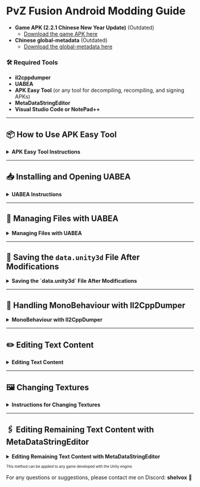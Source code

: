 # PvZ Fusion Android Modding Guide
- **Game APK (2.2.1 Chinese New Year Update)**  (Outdated)
  - [Download the game APK here](https://mega.nz/folder/LUp2Ba7Q#ev_2Q8fdnHsQKQCXDLdq0Q) 
- **Chinese global-metadata** (Outdated)
  - [Download the global-metadata here](https://drive.google.com/file/d/192uuShY-98pWI7GfDEcPOMzjIbGQ3tsD/view?usp=sharing)

### 🛠️ Required Tools

- **il2cppdumper**  
- **UABEA**  
- **APK Easy Tool** (or any tool for decompiling, recompiling, and signing APKs)
- **MetaDataStringEditor**
- **Visual Studio Code or NotePad++**

---

## 📦 How to Use APK Easy Tool

<details>
  <summary><b>APK Easy Tool Instructions</b></summary>

1. **Download APK Easy Tool**:
   - Visit the link [APK Easy Tool on GitHub](https://github.com/mkcs121/APK-Easy-Tool/releases/tag/v1.60) and download the file.

2. **Install APK Easy Tool**:
   - Extract the contents of the `.zip` file to an accessible location, as the folder will be used in the process. Then, run the `APK Easy Tool.exe` file.

3. **Decompile the APK**:
   - Open APK Easy Tool, select the game APK, and click **"Decompile APK"**. This will decompile the APK, allowing access to `data.unity3d`.
   - The APK will be decompiled into the directory "Apk Easy Tool\1-Decompiled APKs" by default.
   [![Tutorial Video](https://img.youtube.com/vi/offl2_-YOPI/maxresdefault.jpg)](https://youtu.be/offl2_-YOPI)
   <sub>(Click the thumbnail to watch the video)</sub>
4. **Recompile the APK**:
   - After making the desired changes to `data.unity3d`, recompile the file using the **"Recompile APK"** option in APK Easy Tool.
   - Select the directory with the decompiled files and click **"Recompile"**.
   - The recompiled APK will be generated in the directory "Apk Easy Tool\2-Recompiled APKs" and will be automatically signed.
   [![Tutorial Video](https://img.youtube.com/vi/HD_pR6I90-s/maxresdefault.jpg)](https://youtu.be/HD_pR6I90-s)
   <sub>(Click the thumbnail to watch the video)</sub>

5. **Install the APK**:
   - After recompiling and signing the APK, you can install it directly on your Android device using the "Install Apk". 
     (make sure "USB debugging" is enabled on your device).
   - You can also use emulators like **MemuPlay**, **BlueStacks**, or **LDPlayer**.

</details>

---

## 📥 Installing and Opening UABEA

<details>
  <summary><b>UABEA Instructions</b></summary>

1. **Install UABEA**:
   - Visit the official UABEA repository on GitHub:  
     [UABEA GitHub Repository](https://github.com/nesrak1/UABEA)
   - Download the latest version, extract the files to an accessible location, and run the `UABEAvalonia.exe` program.

2. **Open the `data.unity3d` file**:
   - In UABEA, click **File > Open** and select the `data.unity3d` file you want to modify (this file is located in the decompiled APK directory:  
     `Apk Easy Tool\1-Decompiled APKs\DECOMPILED_APK_NAME\assets\bin\Data`).
   - This file contains all compressed data, such as textures, assets, audio, and animations from the game.

3. **Extract the file**:
   - Click **File** to extract the contents and choose a location on your computer to save the extracted `data.unity3d` file. Then, click **Export all** to extract the bundles inside the file, such as `resources.assets`. (Avoid opening the file directly in memory, as this may result in data loss if the application crashes.)

4. **Opening the extracted `data.unity3d` file**:  
   - After extracting `data.unity3d` and its bundles, close UABEA and reopen the program. Then, open the `Extracted DataUnity3D` file.  
   - After loading the file, click the selection tab and choose the **`resources.assets`** bundle to continue editing.
   [![Tutorial Video](https://img.youtube.com/vi/1V9Vn4RyL9E/maxresdefault.jpg)](https://youtu.be/1V9Vn4RyL9E)
   <sub>(Click the thumbnail to watch the video)</sub>
</details>

---

## 📂 Managing Files with UABEA

<details>
  <summary><b>Managing Files with UABEA</b></summary>

1. **Focus only on the `resources.assets` bundle** (as it contains all the necessary information for meaningful translations and changes):
   - Navigate to the `resources.assets` bundle and click **Info** to open the file viewer window.

2. **Searching for files by name**
   - Searching for files by name can be tricky, as the search will only work if you use the exact name of the file you're looking for.  
   - Use the direction options to assist in the search, as if the file is at the top and you search at the bottom, UABEA might not find it.

3. **Apply a view filter**:
   - Go to the **View** tab and apply a filter to make file searching easier.  
   - Focus on the following file formats:
     - **TextAsset**: Contains Almanac data and `Plant_Data`.
     - **Texture2D**: Contains game interface textures, plants, etc.
     - **MonoBehaviour**: Contains game interface text and data. Focus only on files like `Text`, `TextMeshPro`, `TextMeshProUGUI`, and `TMP_InputField` as they contain translation information.
     - **Font**: Contains all fonts used in the game.
</details>

---

## 💾 Saving the `data.unity3d` File After Modifications  

<details>
   <summary><b>Saving the `data.unity3d` File After Modifications</b></summary>  

<sub>Saving the `data.unity3d` file might seem complicated at first, but the process is simpler than it appears. Follow the steps below to ensure your modifications are applied correctly:<sub>
1. **Saving `resources.assets`**  
   - After making all desired changes to `resources.assets`, click **File > Save**.  
   - A window will appear with the message:  
     *"File saved. To complete changes, exit this window and File->Save in bundle window."*  
   - Click **Ok** and close the file viewer window.  

2. **Saving in the bundle manager**  
   - Return to the bundle manager window.  
   - Click **File > Save**.  
   - If the screen freezes, wait a few moments until the process completes and the mini window closes automatically.  

3. **Compressing the `data.unity3d` file**  
   - After saving, click **File > Compress**.  
   - An Explorer window will open, where you should select the **original `data.unity3d` file (not extracted)**, located inside the decompiled APK folder where you're making modifications.  
   - Choose the **LZ4** compression format and wait for the process to complete.  

4. **Finalizing**  
   - Once the save is complete, your modified `data.unity3d` file will be ready to use.  
   - Now, simply recompile the APK again using **APK Easy Tool** and test your changes in the game!  
</details>

---

## 📃 Handling MonoBehaviour with Il2CppDumper

<details>
  <summary><b>MonoBehaviour with Il2CppDumper</b></summary>

When the game is compiled with **Il2Cpp**, the **MonoBehaviour** data is compressed and unreadable in the `resources.assets` file. To resolve this, **Il2CppDumper** is required.

1. **How to Use Il2CppDumper**:
   - Download **Il2CppDumper**: [GitHub Il2CppDumper](https://github.com/Perfare/Il2CppDumper)
   - Provide the `libil2cpp.so` and `global-metadata.dat` files to **Il2CppDumper**.  
   - After the dump process, the program will create a folder named `DummyDll` in your directory.

2. **Configuring UABEA with Il2CppDumper**:
   - Copy the `DummyDll` folder to the same location as the extracted files.
   - Rename the folder to **Managed**.
   - Restart UABEA to ensure the "MonoBehaviour" files are read correctly.

  
   ... [![Tutorial Video](https://img.youtube.com/vi/fRzrsaGr4MM/maxresdefault.jpg)](https://youtu.be/fRzrsaGr4MM)  
     <sub>(Click the thumbnail to watch the video)</sub>
</details>

---

## ✏️ Editing Text Content

<details>
  <summary><b>Editing Text Content</b></summary>

1. **How to Export and Import Text Files**:
   - Use the **Export dump** and **Import dump** features in UABEA to modify text files (you can also edit text directly in UABEA using the Edit Data function).
   - The text is located in files like `Text`, `TextMeshPro`, `TextMeshProUGUI`, and `TMP_InputField` as mentioned earlier.

2. **Editing Game Text**:
   - Some game text is located in MonoBehaviours, and to translate it, you'll need to manually check each file (Text, TextMeshPro, TextMeshProUGUI, and TMP_InputField). Since the text is disorganized, this task can be tedious. Additionally, many files will contain only numbers (usually plant sun costs) or be empty, and these can be ignored. Good luck editing! 🚀

3. **Editing Other Game Text**:
   - Textual information, such as Odyssey bonuses, game text, level introductions, etc., is located in the `global-metadata.dat` file. You can edit it using the `MetaDataStringEditor` (available only in Mandarin).
</details>

---

## 🖼️ Changing Textures

<details>
<summary><b>Instructions for Changing Textures</b></summary>

1. **How to Filter**:
  - To make searching for textures easier, filter by "Texture2D". Click **"View"**, then **"Filter"**, and select **"Deselect All"**. Then, check only **"Texture2D"**. This will display only textures.
  
2. **Searching for a Specific Texture**:
  - To quickly find the texture you want to modify, click **"View"**, then **"Search by Name"**. Enter the exact name of the texture you're looking for. Example: `SeedChooser_Background`.
  
3. **Changing Search Direction**:
  - If you don't find the desired texture, try changing the search direction using the **"Up"** and **"Down"** arrows.

4. **Modifying the Texture**:
  - After locating the texture, select it and click **"Plugins"** > **"Edit Texture"** > **"Load"**. Choose the modified texture and then click **"Save"** to save the changes.

<sub>If you'd like, you can download a file containing all the game textures with their respective names [**Click here**](https://drive.google.com/file/d/12CUC7Lty_KELPHn2RGYabdaqpEA3GhY1/view?usp=sharing).</sub>

</details>

---

## 🖇️ Editing Remaining Text Content with MetaDataStringEditor

<details>
  <summary><b>Editing Remaining Text Content with MetaDataStringEditor</b></summary>

  ### 1. How to Use MetaDataStringEditor:
   - Download **MetaDataStringEditor**: [GitHub MetaDataStringEditor](https://github.com/JeremieCHN/MetaDataStringEditor/releases/tag/0.0) <sub><sub>(Available only in Mandarin)</sub></sub>
   - Download the `global-metadata` located at the top of this tutorial, or use the `global-metadata` located in the folder:
     ```
     Apk Easy Tool\1-Decompiled APKs\DECOMPILED_APK_NAME\assets\bin\Data\Managed\Metadata
     ```
     But **make a backup** before editing.
   
   - The MetaDataStringEditor interface is in Mandarin. Here's an image showing the translation of each button (in English):  
     ![English Buttons](https://i.imgur.com/X1gITCi.png)
  
   - **Be very careful** not to click "Close File". If you close it, you **will lose all your progress**.
   
   - The strings start appearing further down in the file.  
     ![This is where the strings are](https://i.imgur.com/AQ1RjXd.png)
  
   - **Warning**: MetaDataStringEditor can only handle Mandarin strings well. After making changes, saving, and reopening the file, you'll see strange text. However, you can still edit them normally if you know what each text represents; Whenever there 
        is a line break command like \n, manually insert a line break.  
     ![Buggy texts](https://i.imgur.com/IAXH0Xk.png)

</details>

<sub><sub>This method can be applied to any game developed with the Unity engine.</sub></sub>

</details>

For any questions or suggestions, please contact me on Discord: **shelvox** 
🙂
